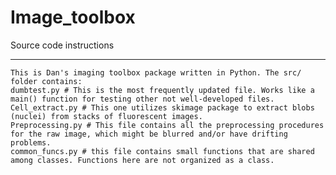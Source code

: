 Image_toolbox
==========================================================

Source code instructions 

-----------------------------------------------------------

    This is Dan's imaging toolbox package written in Python. The src/ folder contains:
    dumbtest.py # This is the most frequently updated file. Works like a main() function for testing other not well-developed files.   
    Cell_extract.py # This one utilizes skimage package to extract blobs (nuclei) from stacks of fluorescent images. 
    Preprocessing.py # This file contains all the preprocessing procedures for the raw image, which might be blurred and/or have drifting problems. 
    common_funcs.py # this file contains small functions that are shared among classes. Functions here are not organized as a class.
